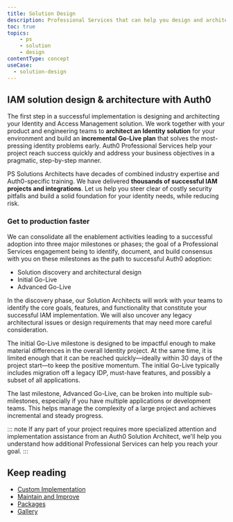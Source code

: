 ```yaml
---
title: Solution Design
description: Professional Services that can help you design and architect your Auth0 solution
toc: true
topics:
    - ps
    - solution
    - design
contentType: concept
useCase:
  - solution-design
---
```

## IAM solution design & architecture with Auth0

The first step in a successful implementation is designing and architecting your Identity and Access Management solution. We work together with your product and engineering teams to **architect an Identity solution** for your environment and build an **incremental Go-Live plan** that solves the most-pressing identity problems early. Auth0 Professional Services help your project reach success quickly and address your business objectives in a pragmatic, step-by-step manner. 

PS Solutions Architects have decades of combined industry expertise and Auth0-specific training. We have delivered **thousands of successful IAM projects and integrations**. Let us help you steer clear of costly security pitfalls and build a solid foundation for your identity needs, while reducing risk.

### Get to production faster

We can consolidate all the enablement activities leading to a successful adoption into three major milestones or phases; the goal of a Professional Services engagement being to identify, document, and build consensus with you on these milestones as the path to successful Auth0 adoption: 

* Solution discovery and architectural design
* Initial Go-Live
* Advanced Go-Live

In the discovery phase, our Solution Architects will work with your teams to identify the core goals, features, and functionality that constitute your successful IAM implementation. We will also uncover any legacy architectural issues or design requirements that may need more careful consideration.

The initial Go-Live milestone is designed to be impactful enough to make material differences in the overall Identity project. At the same time, it is limited enough that it can be reached quickly&mdash;ideally within 30 days of the project start&mdash;to keep the positive momentum. The initial Go-Live typically includes migration off a legacy IDP, must-have features, and possibly a subset of all applications.

The last milestone, Advanced Go-Live, can be broken into multiple sub-milestones, especially if you have multiple applications or development teams. This helps manage the complexity of a large project and achieves incremental and steady progress. 

::: note
If any part of your project requires more specialized attention and implementation assistance from an Auth0 Solution Architect, we'll help you understand how additional Professional Services can help you reach your goal.
:::

## Keep reading

* [Custom Implementation](/services/custom-implementation)
* [Maintain and Improve](/services/maintain-and-improve)
* [Packages](/services/packages)
* [Gallery](/services/gallery)


